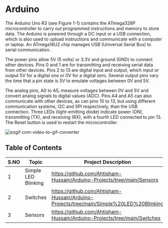 # Arduino
The Arduino Uno R3 (see Figure 1-1) contains the ATmega328P microcontroller to carry out programmed instructions and memory to store data. The Arduino is powered through a DC input or a USB connection, which is also used to upload instructions and communicate with a computer or laptop. An ATmega16U2 chip manages USB (Universal Serial Bus) to serial communication.
<br>

The power pins allow 5V (5 volts) or 3.3V and ground (GND) to connect other devices. Pins 0 and 1 are for transmitting and receiving serial data from other devices. Pins 2 to 13 are digital input and output, which input or output 5V for a digital one or 0V for a digital zero. Several output pins vary the time that a pin state is 5V to emulate voltages between 0V and 5V. 
<br>

The analog pins, A0 to A5, measure voltages between 0V and 5V and convert analog signals to digital values (ADC). Pins A4 and A5 can also communicate with other devices, as can pins 10 to 13, but using different communication systems, I2C and SPI respectively, than the USB connection. Three LEDs (light-emitting diode) indicate power (ON), transmitting (TX), and receiving (RX), with a fourth LED connected to pin 13. The Reset button is used to restart the microcontroller.
<br>

![ezgif com-video-to-gif-converter](https://github.com/Ahtisham-Hussain/Arduino-Projects/assets/154002517/fa808235-c3e6-4f5f-a2eb-995e6b142548)

## Table of Contents

| S.NO | Topic | Project Description |
|-|-|-|
| 1 | Simple LED Blinking | https://github.com/Ahtisham-Hussain/Arduino-Projects/tree/main/Sensors |
| 2 | Switches | https://github.com/Ahtisham-Hussain/Arduino-Projects/tree/main/Simple%20LED%20Blinking |
| 3 | Sensors | https://github.com/Ahtisham-Hussain/Arduino-Projects/tree/main/Switches |